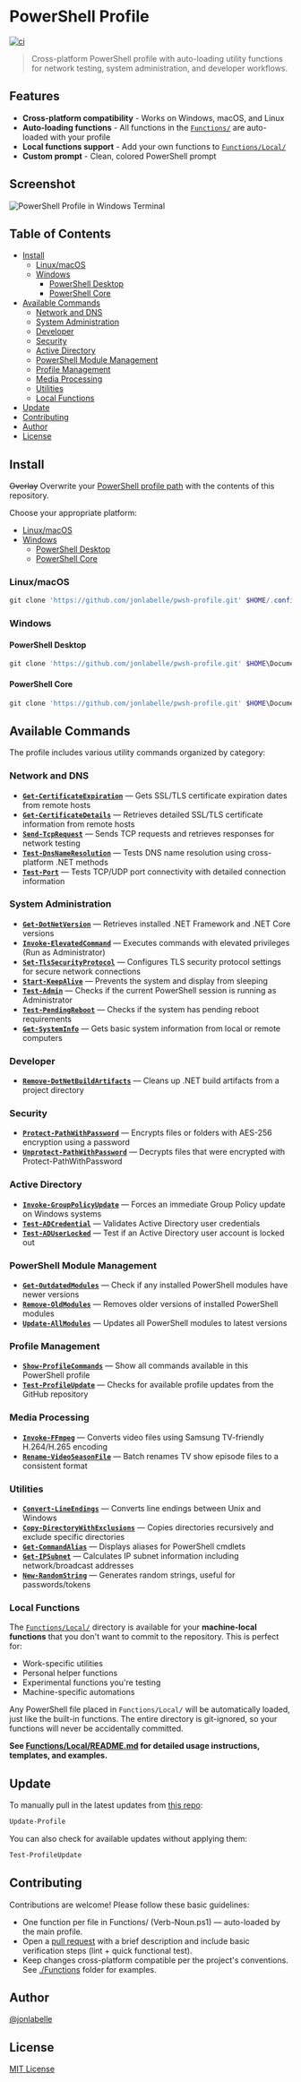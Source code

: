 # PowerShell Profile

[![ci](https://github.com/jonlabelle/pwsh-profile/actions/workflows/ci.yml/badge.svg)](https://github.com/jonlabelle/pwsh-profile/actions/workflows/ci.yml)

> Cross-platform PowerShell profile with auto-loading utility functions for network testing, system administration, and developer workflows.

## Features

- **Cross-platform compatibility** - Works on Windows, macOS, and Linux
- **Auto-loading functions** - All functions in the [`Functions/`](./Functions/) are auto-loaded with your profile
- **Local functions support** - Add your own functions to [`Functions/Local/`](./Functions/Local/)
- **Custom prompt** - Clean, colored PowerShell prompt

## Screenshot

![PowerShell Profile in Windows Terminal](term-screen-shot.png)

## Table of Contents

- [Install](#install)
  - [Linux/macOS](#linuxmacos)
  - [Windows](#windows)
    - [PowerShell Desktop](#powershell-desktop)
    - [PowerShell Core](#powershell-core)
- [Available Commands](#available-commands)
  - [Network and DNS](#network-and-dns)
  - [System Administration](#system-administration)
  - [Developer](#developer)
  - [Security](#security)
  - [Active Directory](#active-directory)
  - [PowerShell Module Management](#powershell-module-management)
  - [Profile Management](#profile-management)
  - [Media Processing](#media-processing)
  - [Utilities](#utilities)
  - [Local Functions](#local-functions)
- [Update](#update)
- [Contributing](#contributing)
- [Author](#author)
- [License](#license)

## Install

~~Overlay~~ Overwrite your [PowerShell profile path](https://gist.github.com/jonlabelle/f2a4fdd989dbfe59e444e0beaf07bcc9) with the contents of this repository.

Choose your appropriate platform:

- [Linux/macOS](#linuxmacos)
- [Windows](#windows)
  - [PowerShell Desktop](#powershell-desktop)
  - [PowerShell Core](#powershell-core)

### Linux/macOS

```powershell
git clone 'https://github.com/jonlabelle/pwsh-profile.git' $HOME/.config/powershell
```

### Windows

#### PowerShell Desktop

```powershell
git clone 'https://github.com/jonlabelle/pwsh-profile.git' $HOME\Documents\WindowsPowerShell
```

#### PowerShell Core

```powershell
git clone 'https://github.com/jonlabelle/pwsh-profile.git' $HOME\Documents\PowerShell
```

## Available Commands

The profile includes various utility commands organized by category:

### Network and DNS

- **[`Get-CertificateExpiration`](Functions/NetworkAndDns/Get-CertificateExpiration.ps1)** — Gets SSL/TLS certificate expiration dates from remote hosts
- **[`Get-CertificateDetails`](Functions/NetworkAndDns/Get-CertificateDetails.ps1)** — Retrieves detailed SSL/TLS certificate information from remote hosts
- **[`Send-TcpRequest`](Functions/NetworkAndDns/Send-TcpRequest.ps1)** — Sends TCP requests and retrieves responses for network testing
- **[`Test-DnsNameResolution`](Functions/NetworkAndDns/Test-DnsNameResolution.ps1)** — Tests DNS name resolution using cross-platform .NET methods
- **[`Test-Port`](Functions/NetworkAndDns/Test-Port.ps1)** — Tests TCP/UDP port connectivity with detailed connection information

### System Administration

- **[`Get-DotNetVersion`](Functions/SystemAdministration/Get-DotNetVersion.ps1)** — Retrieves installed .NET Framework and .NET Core versions
- **[`Invoke-ElevatedCommand`](Functions/SystemAdministration/Invoke-ElevatedCommand.ps1)** — Executes commands with elevated privileges (Run as Administrator)
- **[`Set-TlsSecurityProtocol`](Functions/SystemAdministration/Set-TlsSecurityProtocol.ps1)** — Configures TLS security protocol settings for secure network connections
- **[`Start-KeepAlive`](Functions/SystemAdministration/Start-KeepAlive.ps1)** — Prevents the system and display from sleeping
- **[`Test-Admin`](Functions/SystemAdministration/Test-Admin.ps1)** — Checks if the current PowerShell session is running as Administrator
- **[`Test-PendingReboot`](Functions/SystemAdministration/Test-PendingReboot.ps1)** — Checks if the system has pending reboot requirements
- **[`Get-SystemInfo`](Functions/SystemAdministration/Get-SystemInfo.ps1)** — Gets basic system information from local or remote computers

### Developer

- **[`Remove-DotNetBuildArtifacts`](Functions/Developer/Remove-DotNetBuildArtifacts.ps1)** — Cleans up .NET build artifacts from a project directory

### Security

- **[`Protect-PathWithPassword`](Functions/Security/Protect-PathWithPassword.ps1)** — Encrypts files or folders with AES-256 encryption using a password
- **[`Unprotect-PathWithPassword`](Functions/Security/Unprotect-PathWithPassword.ps1)** — Decrypts files that were encrypted with Protect-PathWithPassword

### Active Directory

- **[`Invoke-GroupPolicyUpdate`](Functions/ActiveDirectory/Invoke-GroupPolicyUpdate.ps1)** — Forces an immediate Group Policy update on Windows systems
- **[`Test-ADCredential`](Functions/ActiveDirectory/Test-ADCredential.ps1)** — Validates Active Directory user credentials
- **[`Test-ADUserLocked`](Functions/ActiveDirectory/Test-ADUserLocked.ps1)** — Test if an Active Directory user account is locked out

### PowerShell Module Management

- **[`Get-OutdatedModules`](Functions/ModuleManagement/Get-OutdatedModules.ps1)** — Check if any installed PowerShell modules have newer versions
- **[`Remove-OldModules`](Functions/ModuleManagement/Remove-OldModules.ps1)** — Removes older versions of installed PowerShell modules
- **[`Update-AllModules`](Functions/ModuleManagement/Update-AllModules.ps1)** — Updates all PowerShell modules to latest versions

### Profile Management

- **[`Show-ProfileCommands`](Functions/ProfileManagement/Show-ProfileCommands.ps1)** — Show all commands available in this PowerShell profile
- **[`Test-ProfileUpdate`](Functions/ProfileManagement/Test-ProfileUpdate.ps1)** — Checks for available profile updates from the GitHub repository

### Media Processing

- **[`Invoke-FFmpeg`](Functions/MediaProcessing/Invoke-FFmpeg.ps1)** — Converts video files using Samsung TV-friendly H.264/H.265 encoding
- **[`Rename-VideoSeasonFile`](Functions/MediaProcessing/Rename-VideoSeasonFile.ps1)** — Batch renames TV show episode files to a consistent format

### Utilities

- **[`Convert-LineEndings`](Functions/Utilities/Convert-LineEndings.ps1)** — Converts line endings between Unix and Windows
- **[`Copy-DirectoryWithExclusions`](Functions/Utilities/Copy-DirectoryWithExclusions.ps1)** — Copies directories recursively and exclude specific directories
- **[`Get-CommandAlias`](Functions/Utilities/Get-CommandAlias.ps1)** — Displays aliases for PowerShell cmdlets
- **[`Get-IPSubnet`](Functions/Utilities/Get-IPSubnet.ps1)** — Calculates IP subnet information including network/broadcast addresses
- **[`New-RandomString`](Functions/Utilities/New-RandomString.ps1)** — Generates random strings, useful for passwords/tokens

### Local Functions

The [`Functions/Local/`](./Functions/Local/) directory is available for your **machine-local functions** that you don't want to commit to the repository. This is perfect for:

- Work-specific utilities
- Personal helper functions
- Experimental functions you're testing
- Machine-specific automations

Any PowerShell file placed in `Functions/Local/` will be automatically loaded, just like the built-in functions. The entire directory is git-ignored, so your functions will never be accidentally committed.

**See [Functions/Local/README.md](Functions/Local/README.md) for detailed usage instructions, templates, and examples.**

## Update

To manually pull in the latest updates from [this repo](https://github.com/jonlabelle/pwsh-profile):

```powershell
Update-Profile
```

You can also check for available updates without applying them:

```powershell
Test-ProfileUpdate
```

## Contributing

Contributions are welcome! Please follow these basic guidelines:

- One function per file in Functions/ (Verb-Noun.ps1) — auto-loaded by the main profile.
- Open a [pull request](https://github.com/jonlabelle/pwsh-profile/pulls) with a brief description and include basic verification steps (lint + quick functional test).
- Keep changes cross-platform compatible per the project's conventions. See [./Functions](./Functions/) folder for examples.

## Author

[@jonlabelle](https://github.com/jonlabelle)

## License

[MIT License](LICENSE)

